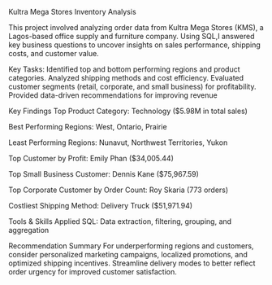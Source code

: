 
Kultra Mega Stores Inventory Analysis

This project involved analyzing order data from Kultra Mega Stores (KMS), a Lagos-based office supply and furniture company. Using SQL,I answered key business questions to uncover insights on sales performance, shipping costs, and customer value.

Key Tasks:
Identified top and bottom performing regions and product categories.
Analyzed shipping methods and cost efficiency.
Evaluated customer segments (retail, corporate, and small business) for profitability.
Provided data-driven recommendations for improving revenue

Key Findings
Top Product Category: Technology ($5.98M in total sales)

Best Performing Regions: West, Ontario, Prairie

Least Performing Regions: Nunavut, Northwest Territories, Yukon

Top Customer by Profit: Emily Phan ($34,005.44)

Top Small Business Customer: Dennis Kane ($75,967.59)

Top Corporate Customer by Order Count: Roy Skaria (773 orders)

Costliest Shipping Method: Delivery Truck ($51,971.94)

Tools & Skills Applied
SQL: Data extraction, filtering, grouping, and aggregation

Recommendation Summary 
For underperforming regions and customers, consider personalized marketing campaigns, localized promotions, and optimized shipping incentives. Streamline delivery modes to better reflect order urgency for improved customer satisfaction.
